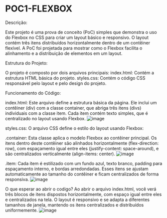 # POC1-FLEXBOX
Descrição:

Este projeto é uma prova de conceito (PoC) simples que demonstra o uso do Flexbox no CSS para criar um layout básico e responsivo. O layout contém três itens distribuídos horizontalmente dentro de um contêiner flexível. A PoC foi projetada para mostrar como o Flexbox facilita o alinhamento e a distribuição de elementos em um layout.

Estrutura do Projeto:

O projeto é composto por dois arquivos principais:
index.html: Contém a estrutura HTML básica do projeto.
styles.css: Contém o código CSS responsável pelo layout e pelo design do projeto.

Funcionamento do Código:

index.html:
Este arquivo define a estrutura básica da página. Ele inclui um contêiner (div) com a classe container, que abriga três itens (divs) individuais com a classe item. Cada item contém texto simples, que é centralizado no layout usando Flexbox.
![image](https://github.com/user-attachments/assets/f4a92e71-a2a5-4f90-b3e8-e55f0ed41b85)

styles.css:
O arquivo CSS define o estilo do layout usando Flexbox:

.container: Esta classe aplica o modelo Flexbox ao contêiner principal. Os itens dentro deste contêiner são alinhados horizontalmente (flex-direction: row), com espaçamento igual entre eles (justify-content: space-around), e são centralizados verticalmente (align-items: center).
![image](https://github.com/user-attachments/assets/ed46651c-ec0d-4125-80e9-f9df841531b5)


.item: Cada item é estilizado com um fundo azul, texto branco, padding para espaçamento interno, e bordas arredondadas. Esses itens se ajustam automaticamente ao tamanho do contêiner e ficam centralizados de forma responsiva.
![image](https://github.com/user-attachments/assets/20f00db1-0f63-48cf-91cb-e4f1f1361f48)

O que esperar ao abrir o codigo?
Ao abrir o arquivo index.html, você verá três blocos de itens dispostos horizontalmente, com espaço igual entre eles e centralizados na tela. O layout é responsivo e se adapta a diferentes tamanhos de janela, mantendo os itens centralizados e distribuídos uniformemente.
![image](https://github.com/user-attachments/assets/7e15ad3e-05e1-4144-a983-b32ffaa03677)
